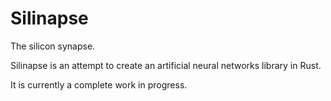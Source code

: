 # Silinapse

The silicon synapse.

Silinapse is an attempt to create an artificial neural networks library in Rust.

It is currently a complete work in progress.
